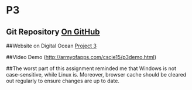 # P3 
## Git Repository [On GitHub](http://github.com/jpedroza/p3.aacax.net.git)

##Website on Digital Ocean [Project 3](http://p3.aacax.net) 

##Video Demo (http://armyofapps.com/cscie15/p3demo.html)

##The worst part of this assignment reminded me that Windows is not case-sensitive, while Linux is. Moreover, browser cache should be cleared out regularly to ensure changes are up to date.